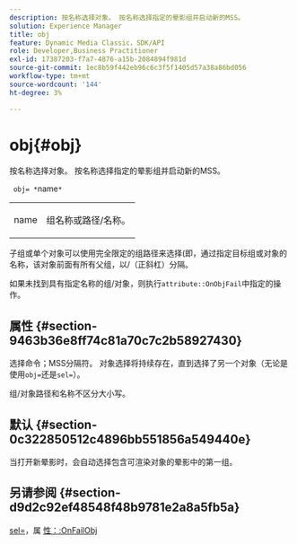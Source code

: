 ```yaml
---
description: 按名称选择对象。 按名称选择指定的晕影组并启动新的MSS。
solution: Experience Manager
title: obj
feature: Dynamic Media Classic，SDK/API
role: Developer,Business Practitioner
exl-id: 17387203-f7a7-4876-a15b-2084894f981d
source-git-commit: 1ec8b59f442eb96c6c3f5f1405d57a38a86bd056
workflow-type: tm+mt
source-wordcount: '144'
ht-degree: 3%

---
```


# obj{#obj}

按名称选择对象。 按名称选择指定的晕影组并启动新的MSS。

` obj= *`name`*`

<table id="simpletable_6E0DA6CBCDCF4CDDAFA5A4C38E0D5FC5"> 
 <tr class="strow"> 
  <td class="stentry"> <p> <span class="codeph"> <span class="varname"> name  </span> </span> </p> </td> 
  <td class="stentry"> <p>组名称或路径/名称。 </p> </td> 
 </tr> 
</table>

子组或单个对象可以使用完全限定的组路径来选择(即，通过指定目标组或对象的名称，该对象前面有所有父组，以/（正斜杠）分隔。

如果未找到具有指定名称的组/对象，则执行`attribute::OnObjFail`中指定的操作。

## 属性 {#section-9463b36e8ff74c81a70c7c2b58927430}

选择命令；MSS分隔符。 对象选择将持续存在，直到选择了另一个对象（无论是使用`obj=`还是`sel=`）。

组/对象路径和名称不区分大小写。

## 默认 {#section-0c322850512c4896bb551856a549440e}

当打开新晕影时，会自动选择包含可渲染对象的晕影中的第一组。

## 另请参阅 {#section-d9d2c92ef48548f48b9781e2a8a5fb5a}

[sel=](../../../../../ir-api/http-protocol/image-rendering-api-ref/c-ir-http-protocol-ref/c-ir-http-protocol-command-reference/r-ir-sel.md#reference-01322c58d414481385c29fcdd27a090b)，属 [性：:OnFailObj](../../../../../ir-api/material-cat/image-rendering-api-ref/c-ir-material-catalog/c-ir-attributes-reference/r-ir-onfailobj.md#reference-4c6ba90418e84da5831f8573bbbf2c8d)
